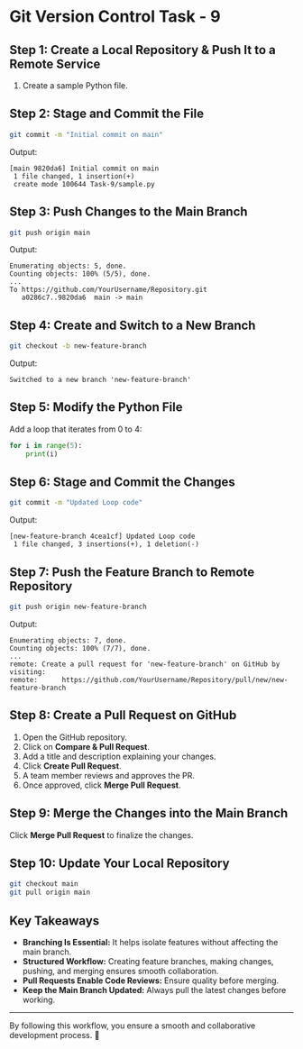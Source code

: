 # Git Version Control Task - 9

## Step 1: Create a Local Repository & Push It to a Remote Service

1. Create a sample Python file.

## Step 2: Stage and Commit the File
```sh
git commit -m "Initial commit on main"
```
Output:
```
[main 9820da6] Initial commit on main
 1 file changed, 1 insertion(+)
 create mode 100644 Task-9/sample.py
```

## Step 3: Push Changes to the Main Branch
```sh
git push origin main
```
Output:
```
Enumerating objects: 5, done.
Counting objects: 100% (5/5), done.
...
To https://github.com/YourUsername/Repository.git
   a0286c7..9820da6  main -> main
```

## Step 4: Create and Switch to a New Branch
```sh
git checkout -b new-feature-branch
```
Output:
```
Switched to a new branch 'new-feature-branch'
```

## Step 5: Modify the Python File
Add a loop that iterates from 0 to 4:
```python
for i in range(5):
    print(i)
```

## Step 6: Stage and Commit the Changes
```sh
git commit -m "Updated Loop code"
```
Output:
```
[new-feature-branch 4cea1cf] Updated Loop code
 1 file changed, 3 insertions(+), 1 deletion(-)
```

## Step 7: Push the Feature Branch to Remote Repository
```sh
git push origin new-feature-branch
```
Output:
```
Enumerating objects: 7, done.
Counting objects: 100% (7/7), done.
...
remote: Create a pull request for 'new-feature-branch' on GitHub by visiting:
remote:      https://github.com/YourUsername/Repository/pull/new/new-feature-branch
```

## Step 8: Create a Pull Request on GitHub
1. Open the GitHub repository.
2. Click on **Compare & Pull Request**.
3. Add a title and description explaining your changes.
4. Click **Create Pull Request**.
5. A team member reviews and approves the PR.
6. Once approved, click **Merge Pull Request**.

## Step 9: Merge the Changes into the Main Branch
Click **Merge Pull Request** to finalize the changes.

## Step 10: Update Your Local Repository
```sh
git checkout main
git pull origin main
```

## Key Takeaways
- **Branching Is Essential:** It helps isolate features without affecting the main branch.
- **Structured Workflow:** Creating feature branches, making changes, pushing, and merging ensures smooth collaboration.
- **Pull Requests Enable Code Reviews:** Ensure quality before merging.
- **Keep the Main Branch Updated:** Always pull the latest changes before working.

---

By following this workflow, you ensure a smooth and collaborative development process. 🚀

